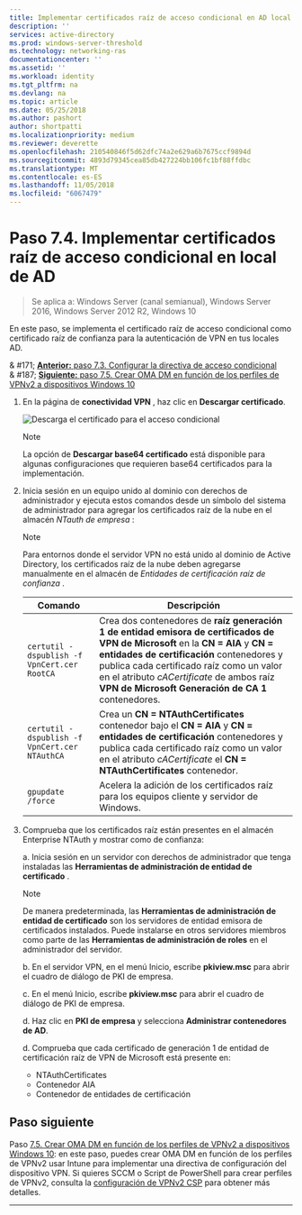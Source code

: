 ```yaml
---
title: Implementar certificados raíz de acceso condicional en AD local
description: ''
services: active-directory
ms.prod: windows-server-threshold
ms.technology: networking-ras
documentationcenter: ''
ms.assetid: ''
ms.workload: identity
ms.tgt_pltfrm: na
ms.devlang: na
ms.topic: article
ms.date: 05/25/2018
ms.author: pashort
author: shortpatti
ms.localizationpriority: medium
ms.reviewer: deverette
ms.openlocfilehash: 210540846f5d62dfc74a2e629a6b7675ccf9894d
ms.sourcegitcommit: 4893d79345cea85db427224bb106fc1bf88ffdbc
ms.translationtype: MT
ms.contentlocale: es-ES
ms.lasthandoff: 11/05/2018
ms.locfileid: "6067479"
---
```

# Paso 7.4. Implementar certificados raíz de acceso condicional en local de AD

>Se aplica a: Windows Server (canal semianual), Windows Server 2016, Windows Server 2012 R2, Windows 10

En este paso, se implementa el certificado raíz de acceso condicional como certificado raíz de confianza para la autenticación de VPN en tus locales AD.

& #171;  [ **Anterior:** paso 7.3. Configurar la directiva de acceso condicional](vpn-config-conditional-access-policy.md)<br>
& #187; [ **Siguiente:** paso 7.5. Crear OMA DM en función de los perfiles de VPNv2 a dispositivos Windows 10](vpn-create-oma-dm-based-vpnv2-profiles.md)

1. En la página de **conectividad VPN** , haz clic en **Descargar certificado**. 
   
    ![Descarga el certificado para el acceso condicional](../../media/Always-On-Vpn/06.png)

    >[!NOTE]
    >La opción de **Descargar base64 certificado** está disponible para algunas configuraciones que requieren base64 certificados para la implementación. 

2. Inicia sesión en un equipo unido al dominio con derechos de administrador y ejecuta estos comandos desde un símbolo del sistema de administrador para agregar los certificados raíz de la nube en el almacén *NTauth de empresa* :

    >[!NOTE]
    >Para entornos donde el servidor VPN no está unido al dominio de Active Directory, los certificados raíz de la nube deben agregarse manualmente en el almacén de _Entidades de certificación raíz de confianza_ .

    |Comando  |Descripción  |  
    |---------|-------------| 
    |`certutil -dspublish -f VpnCert.cer RootCA`     |Crea dos contenedores de **raíz generación 1 de entidad emisora de certificados de VPN de Microsoft** en la **CN = AIA** y **CN = entidades de certificación** contenedores y publica cada certificado raíz como un valor en el atributo _cACertificate_ de ambos raíz **VPN de Microsoft Generación de CA 1** contenedores.|  
    |`certutil -dspublish -f VpnCert.cer NTAuthCA`   |Crea un **CN = NTAuthCertificates** contenedor bajo el **CN = AIA** y **CN = entidades de certificación** contenedores y publica cada certificado raíz como un valor en el atributo _cACertificate_ el **CN = NTAuthCertificates** contenedor. |  
    |`gpupdate /force`     |Acelera la adición de los certificados raíz para los equipos cliente y servidor de Windows.  |

3.  Comprueba que los certificados raíz están presentes en el almacén Enterprise NTAuth y mostrar como de confianza:

    a.  Inicia sesión en un servidor con derechos de administrador que tenga instaladas las **Herramientas de administración de entidad de certificado** .

    >[!NOTE]
    >De manera predeterminada, las **Herramientas de administración de entidad de certificado** son los servidores de entidad emisora de certificados instalados. Puede instalarse en otros servidores miembros como parte de las **Herramientas de administración de roles** en el administrador del servidor.

    b.  En el servidor VPN, en el menú Inicio, escribe **pkiview.msc** para abrir el cuadro de diálogo de PKI de empresa.

    c.  En el menú Inicio, escribe **pkiview.msc** para abrir el cuadro de diálogo de PKI de empresa.

    d.  Haz clic en **PKI de empresa** y selecciona **Administrar contenedores de AD**.

    d.  Comprueba que cada certificado de generación 1 de entidad de certificación raíz de VPN de Microsoft está presente en:<ul><li>NTAuthCertificates</li><li>Contenedor AIA</li><li>Contenedor de entidades de certificación</li></ul>

    
## Paso siguiente
Paso [7.5. Crear OMA DM en función de los perfiles de VPNv2 a dispositivos Windows 10](vpn-create-oma-dm-based-vpnv2-profiles.md): en este paso, puedes crear OMA DM en función de los perfiles de VPNv2 usar Intune para implementar una directiva de configuración del dispositivo VPN. Si quieres SCCM o Script de PowerShell para crear perfiles de VPNv2, consulta la [configuración de VPNv2 CSP](https://docs.microsoft.com/windows/client-management/mdm/vpnv2-csp) para obtener más detalles.

---
